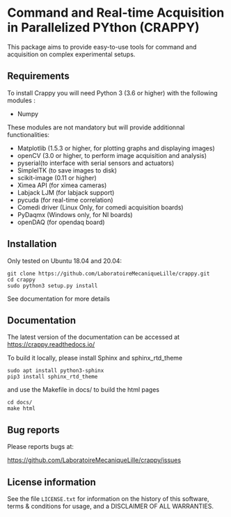 Command and Real-time Acquisition in Parallelized PYthon (CRAPPY)
=======================

This package aims to provide easy-to-use tools for command and acquisition on
complex experimental setups.

Requirements
------------

To install Crappy you will need Python 3 (3.6 or higher)
with the following modules :
- Numpy

These modules are not mandatory but will provide additionnal functionalities:
- Matplotlib (1.5.3 or higher, for plotting graphs and displaying images)
- openCV (3.0 or higher, to perform image acquisition and analysis)
- pyserial(to interface with serial sensors and actuators)
- SimpleITK (to save images to disk)
- scikit-image (0.11 or higher)
- Ximea API (for ximea cameras)
- Labjack LJM (for labjack support)
- pycuda (for real-time correlation)
- Comedi driver (Linux Only, for comedi acquisition boards)
- PyDaqmx (Windows only, for NI boards)
- openDAQ (for opendaq board)

Installation
------------

Only tested on Ubuntu 18.04 and 20.04:

    git clone https://github.com/LaboratoireMecaniqueLille/crappy.git
    cd crappy
    sudo python3 setup.py install

See documentation for more details


Documentation
-------------

The latest version of the documentation can be accessed at
https://crappy.readthedocs.io/

To build it locally, please install Sphinx and sphinx\_rtd\_theme

    sudo apt install python3-sphinx
    pip3 install sphinx_rtd_theme

and use the Makefile in docs/ to build the html pages

    cd docs/
    make html


Bug reports
-----------

Please reports bugs at:

https://github.com/LaboratoireMecaniqueLille/crappy/issues


License information
-------------------

See the file ``LICENSE.txt`` for information on the history of this
software, terms & conditions for usage, and a DISCLAIMER OF ALL
WARRANTIES.
